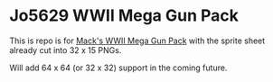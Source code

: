 # Jo5629 WWII Mega Gun Pack

This is repo is for [Mack's WWII Mega Gun Pack](https://bigmack.itch.io/wwii-mega-gun-pack) with the sprite sheet already cut into 32 x 15 PNGs.

Will add 64 x 64 (or 32 x 32) support in the coming future.
